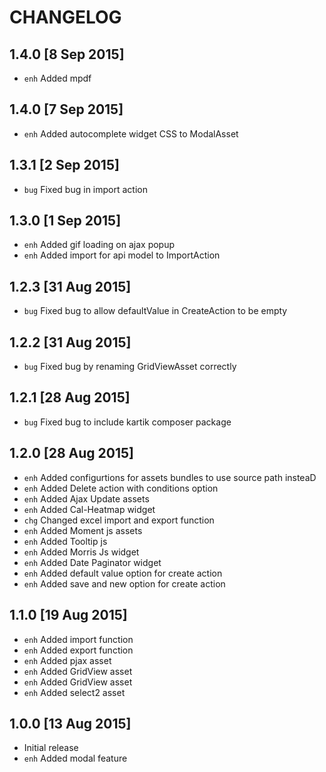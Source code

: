 CHANGELOG
=====

1.4.0 [8 Sep 2015]
-----

* `enh` Added mpdf

1.4.0 [7 Sep 2015]
-----

* `enh` Added autocomplete widget CSS to ModalAsset


1.3.1 [2 Sep 2015]
-----

* `bug` Fixed bug in import action

1.3.0 [1 Sep 2015]
-----

* `enh` Added gif loading on ajax popup
* `enh` Added import for api model to ImportAction

1.2.3 [31 Aug 2015]
-----

* `bug` Fixed bug to allow defaultValue in CreateAction to be empty

1.2.2 [31 Aug 2015]
-----

* `bug` Fixed bug by renaming GridViewAsset correctly

1.2.1 [28 Aug 2015]
-----

* `bug` Fixed bug to include kartik composer package

1.2.0 [28 Aug 2015]
-----

* `enh` Added configurtions for assets bundles to use source path insteaD
* `enh` Added Delete action with conditions option
* `enh` Added Ajax Update assets
* `enh` Added Cal-Heatmap widget
* `chg` Changed excel import and export function
* `enh` Added Moment js assets
* `enh` Added Tooltip js
* `enh` Added Morris Js widget
* `enh` Added Date Paginator widget
* `enh` Added default value option for create action
* `enh` Added save and new option for create action

1.1.0 [19 Aug 2015]
-----

* `enh` Added import function
* `enh` Added export function
* `enh` Added pjax asset
* `enh` Added GridView asset
* `enh` Added GridView asset
* `enh` Added select2 asset

1.0.0 [13 Aug 2015]
-----

* Initial release
* `enh` Added modal feature
